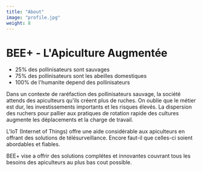 ```yaml
---
title: "About"
image: "profile.jpg"
weight: 8
---
```


# BEE+ - L'Apiculture Augmentée


* 25% des pollinisateurs sont sauvages
* 75% des pollinisateurs sont les abeilles domestiques
* 100% de l'humanite depend des pollinisateurs

Dans un contexte de raréfaction des pollinisateurs sauvage, la société attends des apiculteurs qu'ils créent plus de ruches. On oublie que le métier est dur, les investissements importants et les risques élevés. La dispersion des ruchers pour pallier aux pratiques de rotation rapide des cultures augmente les déplacements et la charge de travail.

L'IoT (Internet of Things) offre une aide considérable aux apiculteurs en offrant des solutions de télésurveillance. Encore faut-il que celles-ci soient abordables et fiables.

BEE+ vise a offrir des solutions complétes et innovantes couvrant tous les
 besoins des apiculteurs au plus bas cout possible.
